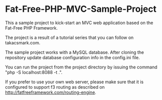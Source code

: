 # Fat-Free-PHP-MVC-Sample-Project

This a sample project to kick-start an MVC web application based on the Fat-Free PHP Framework. 

The project is a result of a tutorial series that you can follow on takacsmark.com. 

The sample project works with a MySQL database. After cloning the repository update database configuration info in the config.ini file. 

You can run the project from the project directory by issuing the command "php -S localhost:8088 -t .".

If you prefer to use your own web server, please make sure that it is configured to support f3 routing as described on http://fatfreeframework.com/routing-engine.
